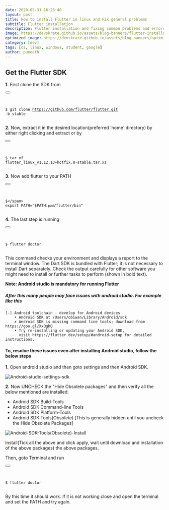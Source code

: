 ```yaml
---
date: 2020-05-31 16:26:40
layout: post
title: How to install Flutter in linux and Fix general problems
subtitle: Flutter installation
description: Flutter installation and fixing common problems and errors
image: https://devskrate.github.io/assets/blog-banners/flutter-installation-linux.jpg
optimized_image: https://devskrate.github.io/assets/blog-banners/optimized/flutter-installation-linux-opt.jpg
category: [dev]
tags: [os, linux, windows, student, google]
author: puneeth
---
```


## Get the Flutter SDK

**1.** First clone the SDK from

<div class="highlight highlighter-rouge">
<div class="code-excerpt__code "><button class="code-excerpt__copy-btn btn" type="button" data-toggle="tooltip" title="" data-clipboard-text="git clone https://github.com/flutter/flutter.git -b stable" data-original-title="Copy code">  <i class="material-icons"></i></button>
<pre class="highlight">

<code><span class="gp">\$</span> git clone https://github.com/flutter/flutter.git -b stable
</code></pre>

</div>
</div>

**2.** Now, extract it in the desired location(preferred 'home' directory) by either right clicking and extract or by

<div class="highlight highlighter-rouge">
<div class="code-excerpt__code "><button class="code-excerpt__copy-btn btn" type="button" data-toggle="tooltip" title="" data-clipboard-text="tar xf flutter_linux_v1.12.13+hotfix.8-stable.tar.xz" data-original-title="Copy code">  <i class="material-icons"></i></button>
<pre class="highlight">

<code><span class="gp">\$</span> tar xf flutter_linux_v1.12.13+hotfix.8-stable.tar.xz
</code></pre>

</div>
</div>

**3.** Now add flutter to your PATH

<div class="highlight highlighter-rouge">
<div class="code-excerpt__code "><button class="code-excerpt__copy-btn btn" type="button" data-toggle="tooltip" title="" data-clipboard-text='export PATH="$PATH:`pwd`/flutter/bin"' data-original-title="Copy code">  <i class="material-icons"></i></button>
<pre class="highlight">

<code><span class="gp">$</span> export PATH="$PATH:`pwd`/flutter/bin"
</code></pre>

</div>
</div>

**4.** The last step is running

<div class="highlight highlighter-rouge">
<div class="code-excerpt__code "><button class="code-excerpt__copy-btn btn" type="button" data-toggle="tooltip" title="" data-clipboard-text="flutter doctor" data-original-title="Copy code">  <i class="material-icons"></i></button>
<pre class="highlight">

<code><span class="gp">\$</span> flutter doctor
</code></pre>

</div>
</div>

This command checks your environment and displays a report to the terminal window. The Dart SDK is bundled with Flutter; it is not necessary to install Dart separately. Check the output carefully for other software you might need to install or further tasks to perform (shown in bold text).

**Note: Android studio is mandatory for running Flutter**

##### After this many people may face issues with android studio. For example like this

```
[-] Android toolchain - develop for Android devices
    • Android SDK at /Users/obiwan/Library/Android/sdk
    ✗ Android SDK is missing command line tools; download from https://goo.gl/XxQghQ
    • Try re-installing or updating your Android SDK,
      visit https://flutter.dev/setup/#android-setup for detailed instructions.
```

#### To, resolve these issues even after installing Android studio, follow the below steps

**1.** Open android studio and then goto settings and then Android SDK.

![Android-studio-settings-sdk](https://devskrate.github.io/assets/images/android/flutter-install-1.webp)

**2.** Now UNCHECK the "Hide Obsolete packages" and then verify all the below mentioned are installed.

- Android SDK Build-Tools
- Android SDK Command-line Tools
- Android SDK Platform-Tools
- Android SDK Tools(Obsolete) [This is generally hidden until you uncheck the Hide Obsolete Packages]

![Android-SDK-Tools(Obsolete)-Install](https://devskrate.github.io/assets/images/android/flutter-install-2.webp)

Install(Tick all the above and click apply, wait until download and installation of the above packages) the above packages.

Then, goto Terminal and run

<div class="highlight highlighter-rouge">
<div class="code-excerpt__code "><button class="code-excerpt__copy-btn btn" type="button" data-toggle="tooltip" title="" data-clipboard-text="flutter doctor" data-original-title="Copy code">  <i class="material-icons"></i></button>
<pre class="highlight">

<code><span class="gp">\$</span> flutter doctor
</code></pre>

</div>
</div>

By this time it should work. If it is not working close and open the terminal and set the PATH and try again.
